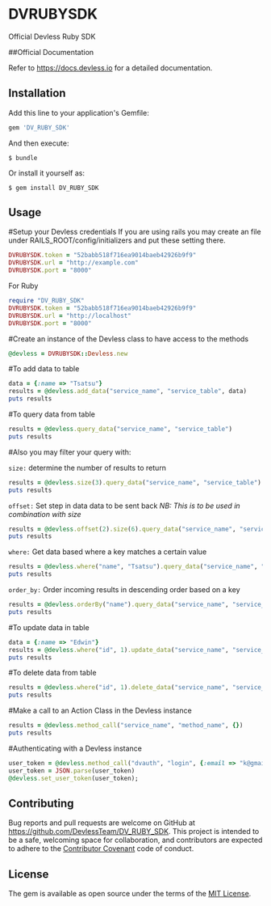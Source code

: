 # DVRUBYSDK

Official Devless Ruby SDK

##Official Documentation

Refer to https://docs.devless.io for a detailed documentation.

## Installation

Add this line to your application's Gemfile:

```ruby
gem 'DV_RUBY_SDK'
```

And then execute:

    $ bundle

Or install it yourself as:

    $ gem install DV_RUBY_SDK

## Usage

#Setup your Devless credentials
If you are using rails you may create an file under RAILS_ROOT/config/initializers and put these setting there.

```ruby
DVRUBYSDK.token = "52babb518f716ea9014baeb42926b9f9"
DVRUBYSDK.url = "http://example.com"
DVRUBYSDK.port = "8000"
```

For Ruby

```ruby
require "DV_RUBY_SDK"
DVRUBYSDK.token = "52babb518f716ea9014baeb42926b9f9"
DVRUBYSDK.url = "http://localhost"
DVRUBYSDK.port = "8000"
```
#Create an instance of the Devless class to have access to the methods

```ruby
@devless = DVRUBYSDK::Devless.new
```
#To add data to table

```ruby
data = {:name => "Tsatsu"}
results = @devless.add_data("service_name", "service_table", data)
puts results
```

#To query data from table

```ruby
results = @devless.query_data("service_name", "service_table")
puts results
```

#Also you may filter your query with:

``size:`` determine the number of results to return

```ruby
results = @devless.size(3).query_data("service_name", "service_table")
puts results
```

``offset:`` Set step in data data to be sent back
*NB: This is to be used in combination with size*

```ruby
results = @devless.offset(2).size(6).query_data("service_name", "service_table")
puts results
```

``where:`` Get data based where a key matches a certain value

```ruby
results = @devless.where("name", "Tsatsu").query_data("service_name", "service_table")
puts results
```

``order_by:`` Order incoming results in descending order based on a key

```ruby
results = @devless.orderBy("name").query_data("service_name", "service_table")
puts results
```

#To update data in table

```ruby
data = {:name => "Edwin"}
results = @devless.where("id", 1).update_data("service_name", "service_table", data)
puts results
```

#To delete data from table

```ruby
results = @devless.where("id", 1).delete_data("service_name", "service_table")
puts results
```

#Make a call to an Action Class in the Devless instance

```ruby
results = @devless.method_call("service_name", "method_name", {})
puts results
```

#Authenticating with a Devless instance

```ruby
user_token = @devless.method_call("dvauth", "login", {:email => "k@gmail.com", :password => "password"});
user_token = JSON.parse(user_token)
@devless.set_user_token(user_token);
```

## Contributing

Bug reports and pull requests are welcome on GitHub at https://github.com/DevlessTeam/DV_RUBY_SDK. This project is intended to be a safe, welcoming space for collaboration, and contributors are expected to adhere to the [Contributor Covenant](http://contributor-covenant.org) code of conduct.


## License

The gem is available as open source under the terms of the [MIT License](http://opensource.org/licenses/MIT).
